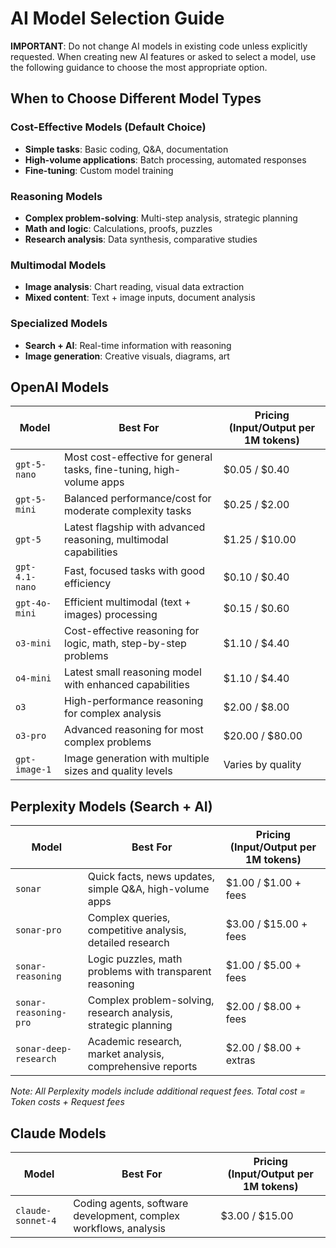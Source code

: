 # AI Model Selection Guide

**IMPORTANT**: Do not change AI models in existing code unless explicitly requested. When creating new AI features or asked to select a model, use the following guidance to choose the most appropriate option.

## When to Choose Different Model Types

### Cost-Effective Models (Default Choice)
- **Simple tasks**: Basic coding, Q&A, documentation
- **High-volume applications**: Batch processing, automated responses
- **Fine-tuning**: Custom model training

### Reasoning Models
- **Complex problem-solving**: Multi-step analysis, strategic planning
- **Math and logic**: Calculations, proofs, puzzles
- **Research analysis**: Data synthesis, comparative studies

### Multimodal Models  
- **Image analysis**: Chart reading, visual data extraction
- **Mixed content**: Text + image inputs, document analysis

### Specialized Models
- **Search + AI**: Real-time information with reasoning
- **Image generation**: Creative visuals, diagrams, art

## OpenAI Models

| Model | Best For | Pricing (Input/Output per 1M tokens) |
|-------|----------|--------------------------------------|
| `gpt-5-nano` | Most cost-effective for general tasks, fine-tuning, high-volume apps | $0.05 / $0.40 |
| `gpt-5-mini` | Balanced performance/cost for moderate complexity tasks | $0.25 / $2.00 |
| `gpt-5` | Latest flagship with advanced reasoning, multimodal capabilities | $1.25 / $10.00 |
| `gpt-4.1-nano` | Fast, focused tasks with good efficiency | $0.10 / $0.40 |
| `gpt-4o-mini` | Efficient multimodal (text + images) processing | $0.15 / $0.60 |
| `o3-mini` | Cost-effective reasoning for logic, math, step-by-step problems | $1.10 / $4.40 |
| `o4-mini` | Latest small reasoning model with enhanced capabilities | $1.10 / $4.40 |
| `o3` | High-performance reasoning for complex analysis | $2.00 / $8.00 |
| `o3-pro` | Advanced reasoning for most complex problems | $20.00 / $80.00 |
| `gpt-image-1` | Image generation with multiple sizes and quality levels | Varies by quality |

## Perplexity Models (Search + AI)

| Model | Best For | Pricing (Input/Output per 1M tokens) |
|-------|----------|--------------------------------------|
| `sonar` | Quick facts, news updates, simple Q&A, high-volume apps | $1.00 / $1.00 + fees |
| `sonar-pro` | Complex queries, competitive analysis, detailed research | $3.00 / $15.00 + fees |
| `sonar-reasoning` | Logic puzzles, math problems with transparent reasoning | $1.00 / $5.00 + fees |
| `sonar-reasoning-pro` | Complex problem-solving, research analysis, strategic planning | $2.00 / $8.00 + fees |
| `sonar-deep-research` | Academic research, market analysis, comprehensive reports | $2.00 / $8.00 + extras |

*Note: All Perplexity models include additional request fees. Total cost = Token costs + Request fees*

## Claude Models

| Model | Best For | Pricing (Input/Output per 1M tokens) |
|-------|----------|--------------------------------------|
| `claude-sonnet-4` | Coding agents, software development, complex workflows, analysis | $3.00 / $15.00 |
